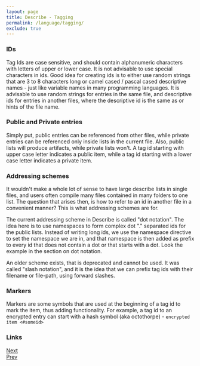 ```yaml
---
layout: page
title: Describe - Tagging
permalink: /language/tagging/
exclude: true
---
```

### IDs
Tag Ids are case sensitive, and should contain alphanumeric characters with letters of upper or lower case. It is not advisable to use special characters in ids. Good idea for creating ids is to either use random strings that are 3 to 8 characters long or camel cased / pascal cased descriptive names - just like variable names in many programming languages. It is advisable to use random strings for entries in the same file, and descriptive ids for entries in another files, where the descriptive id is the same as or hints of the file name.

### Public and Private entries

Simply put, public entries can be referenced from other files, while private entries can be referenced only inside lists in the current file. Also, public lists will produce artifacts, while private lists won't. A tag id starting with upper case letter indicates a public item, while a tag id starting with a lower case letter indicates a private item.

### Addressing schemes 

It wouldn't make a whole lot of sense to have large describe lists in single files, and users often compile many files contained in many folders to one list. The question that arises then, is how to refer to an id in another file in a convenient manner? This is what addressing schemes are for.

The current addressing scheme in Describe is called "dot notation". The idea here is to use namespaces to form complex dot "." separated ids for the public lists. Instead of writing long ids, we use the namespace directive to set the namespace we are in, and that namespace is then added as prefix to every id that does not contain a dot or that starts with a dot. Look the example in the section on dot notation.

An older scheme exists, that is deprecated and cannot be used. It was called "slash notation", and it is the idea that we can prefix tag ids with their filename or file-path, using forward slashes.

### Markers 
 
 Markers are some symbols that are used at the beginning of a tag id to mark the item, thus adding functionality. For example, a tag id to an encrypted entry can start with a hash symbol (aka octothorpe) - ```encrypted item <#someid>```

### Links
[Next](/language/directives)<br>
[Prev](/language/tags)
